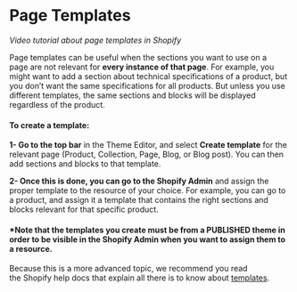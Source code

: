 # Page Templates

_Video tutorial about page templates in Shopify_

Page templates can be useful when the sections you want to use on a page are not relevant for **every instance of that page**. For example, you might want to add a section about technical specifications of a product, but you don’t want the same specifications for all products. But unless you use different templates, the same sections and blocks will be displayed regardless of the product.

#### To create a template:

**1- Go to the top bar** in the Theme Editor, and select **Create template** for the relevant page (Product, Collection, Page, Blog, or Blog post). You can then add sections and blocks to that template.

**2- Once this is done, you can go to the Shopify Admin** and assign the proper template to the resource of your choice. For example, you can go to a product, and assign it a template that contains the right sections and blocks relevant for that specific product.

#### \*Note that the templates you create must be from a PUBLISHED theme in order to be visible in the Shopify Admin when you want to assign them to a resource.

Because this is a more advanced topic, we recommend you read the Shopify help docs that explain all there is to know about [templates](https://help.shopify.com/en/manual/online-store/themes/theme-structure/templates).
